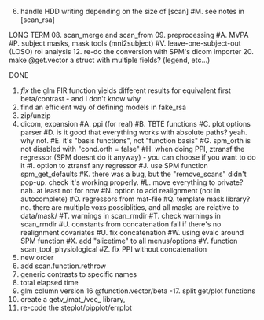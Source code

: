 
06. handle HDD writing depending on the size of [scan]
#M. see notes in [scan_rsa]

LONG TERM
08. scan_merge and scan_from
09. preprocessing
#A. MVPA
#P. subject masks, mask tools (mni2subject)
#V. leave-one-subject-out (LOSO) roi analysis
12. re-do the conversion with SPM's dicom importer
20. make @get.vector a struct with multiple fields? (legend, etc...)

DONE
01. *fix* the glm FIR function yields different results for equivalent first beta/contrast - and I don't know why
03. find an efficient way of defining models in fake_rsa
07. zip/unzip
09. dicom, expansion
#A. ppi (for real)
#B. TBTE functions
#C. plot options parser
#D. is it good that everything works with absolute paths? yeah. why not.
#E. it's "basis functions", not "function basis"
#G. spm_orth is not disabled with "cond.orth = false"
#H. when doing PPI, ztransf the regressor (SPM doesnt do it anyway) - you can choose if you want to do it
#I. option to ztransf any regressor
#J. use SPM function spm_get_defaults
#K. there was a bug, but the "remove_scans" didn't pop-up. check it's working properly.
#L. move everything to private? nah. at least not for now
#N. option to add realignment (not in autocomplete)
#O. regressors from mat-file
#Q. template mask library? no. there are multiple voxs possiblities, and all masks are relative to data/mask/
#T. warnings in scan_rmdir
#T. check warnings in scan_rmdir
#U. constants from concatenation fail if there's no realignment covariates
#U. fix concatenation
#W. using evalc around SPM function
#X. add "slicetime" to all menus/options
#Y. function scan_tool_physiological
#Z. fix PPI without concatenation
10. new order
11. add scan.function.rethrow
13. generic contrasts to specific names
14. total elapsed time
15. glm column version
16 @function.vector/beta
-17. split get/plot functions
18. create a getv_/mat_/vec_ library, 
19. re-code the steplot/pipplot/errplot

